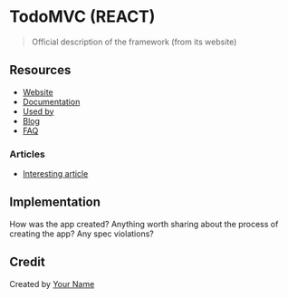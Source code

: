 # TodoMVC (REACT)

> Official description of the framework (from its website)

## Resources

- [Website]()
- [Documentation]()
- [Used by]()
- [Blog]()
- [FAQ]()

### Articles

- [Interesting article]()

## Implementation

How was the app created? Anything worth sharing about the process of creating the app? Any spec violations?

## Credit

Created by [Your Name](user@noreplay.com)
